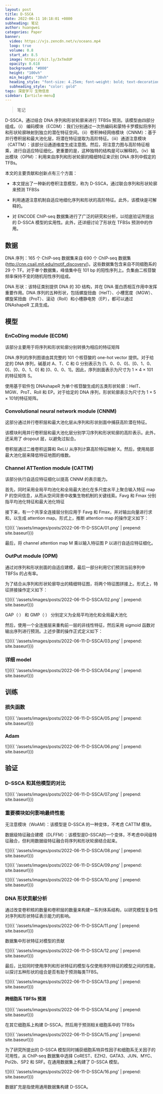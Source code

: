```yaml
---
layout: post
title: D-SSCA
date: 2022-06-11 10:18:01 +0800
subheading: 笔记
author: huangwei
categories: Paper
banner:
  video: https://vjs.zencdn.net/v/oceans.mp4
  loop: true
  volume: 0.8
  start_at: 8.5
  image: https://bit.ly/3xTmdUP
  opacity: 0.618
  background: "#000"
  height: "100vh"
  min_height: "38vh"
  heading_style: "font-size: 4.25em; font-weight: bold; text-decoration: underline"
  subheading_style: "color: gold"
tags: 深度学习 生物信息
sidebar: [article-menu]
---
```


> 笔记

D-SSCA，通过结合 DNA 序列和形状轮廓来进行 TFBSs 预测。该模型由四部分组成。（i） 编码模块（ECDM）：我们分别通过一次热编码和蒙特卡罗模拟将序列和形状轮廓映射到独立的潜在特征空间。（ii）卷积神经网络模块（CNNM）：基于并行卷积层和最大池化层，将潜在特征提取为高阶特征。（iii）通道注意模块（CATTM）：该部分沿通道维度生成注意图。然后，将注意力图与高阶特征相乘，进行自适应特征细化。更重要的是，这种独特的结构是可以解释的。（iv）输出模块（OPM）：利用来自序列和形状轮廓的精细特征来识别 DNA 序列中假定的 TFBs。 

本文的主要贡献和创新点有三个方面：

+ 本文提出了一种新的卷积注意模型，称为 D-SSCA，通过联合序列和形状轮廓来预测 TFBSs

+ 利用通道注意机制自适应地细化序列和形状的高阶特征。此外，该模块是可解释的。

+ 对 ENCODE ChIP-seq 数据集进行了广泛的研究和分析，以彻底验证所提出的 D-SSCA 模型的实用性。此外，还详细讨论了形状在 TFBSs 预测中的作用。 

## 数据

DNA 序列：165 个 ChIP-seq 数据集来自 690 个 ChIP-seq 数据集 (http://cnn.csail.mit.edu/motif_discovery/)。这些数据集包含来自不同细胞系的 29 个 TF。对于单个数据集，峰值集中在 101 bp 的阳性序列上。负集由二核苷酸频率保持不变的随机阳性序列组成。

DNA 形状：该特征类别提供 DNA 的 3D 结构，并在 DNA 蛋白质相互作用中发挥重要作用。DNA 序列的五种形状，包括螺旋扭曲（HelT）、小槽宽度（MGW）、螺旋桨扭曲（ProT）、滚动（Roll）和小槽静电势（EP），都可以通过 DNAshapeR 工具生成。

## 模型

### EnCoDing module (ECDM)

该部分主要用于将序列和形状轮廓分别转换为相应的特征矩阵 

DNA 序列的序列图谱由其完整的 101 个核苷酸的 one-hot vector 提供。对于给定的 DNA 序列，碱基对 A、T、C 和 G 分别表示为 [1、0、0、0]、[0、1、0、0]、[0、0、1、0] 和 [0、0、0、1]。因此，序列剖面表示为尺寸为 1 × 4 × 101 的特征矩阵 S。

使用基于软件包 DNAshapeR 为单个核苷酸生成的五类形状轮廓：HelT、MGW、ProT、Roll 和 EP。对于给定的 DNA 序列，形状轮廓表示为尺寸为 1 × 5 × 101的特征矩阵。

### Convolutional neural network module (CNNM)

这部分通过并行卷积层和最大池化层从序列和形状剖面中捕获高阶潜在特征。

该模块利用并行卷积层和最大池化层分别学习序列和形状轮廓的高阶表示。此外，还采用了 dropout 层，以避免过拟合。 

卷积层通过二维卷积运算和 ReLU 从序列计算高阶特征映射 X。然后，使用局部最大池化层来降低特征地图的维数。

### Channel ATTention module (CATTM)

该部分执行自适应特征细化以提高 CNNM 的表示能力。

首先，同时采用全局平均池化和全局最大池化在多尺度水平上聚合输入特征 map P 的空间信息，从而从空间背景中收集生物机制的关键线索。Favg 和 Fmax 分别指平均池化特征和最大池化特征 

接下来，有一个共享全连接层分别应用于 Favg 和 Fmax，并对输出向量进行求和，以生成 attention map。形式上，推断 attention map 的操作定义如下： 

![]({{ '/assets/images/posts/2022-06-11-D-SSCA/01.png' | prepend: site.baseurl}})

最后，将 channel attention map M 乘以输入特征图 P 以进行自适应特征细化。

### OutPut module (OPM)

通过对序列和形状剖面的自适应建模，最后一部分利用它们预测当前序列中 TBFSs 的占有率。 

为了结合从序列和形状轮廓导出的精细特征图，将两个特征图拼接上。形式上，特征拼接操作定义如下：

![]({{ '/assets/images/posts/2022-06-11-D-SSCA/02.png' | prepend: site.baseurl}})

GAP（·） 和 GMP（·） 分别定义为全局平均池化和全局最大池化

然后，使用一个全连接层来重构前一层的非线性特征，然后采用 sigmoid 函数对输出序列进行预测。上述步骤的操作正式定义如下： 

![]({{ '/assets/images/posts/2022-06-11-D-SSCA/03.png' | prepend: site.baseurl}})

### 详细 model

![]({{ '/assets/images/posts/2022-06-11-D-SSCA/04.png' | prepend: site.baseurl}})

## 训练

### 损失函数

![]({{ '/assets/images/posts/2022-06-11-D-SSCA/05.png' | prepend: site.baseurl}})

### Adam

![]({{ '/assets/images/posts/2022-06-11-D-SSCA/06.png' | prepend: site.baseurl}})

## 验证

### D-SSCA 和其他模型的对比

![]({{ '/assets/images/posts/2022-06-11-D-SSCA/07.png' | prepend: site.baseurl}})

### 重要模块如何影响最终性能

无注意模块（WoAM）：该模型是 D-SSCA 的一种变体，不考虑 CATTM 模块。

数据级特征融合建模（DLFFM）：该模型是D-SSCA的一个变体，不考虑中间级特征融合，但利用数据级特征融合将序列和形状轮廓结合起来。

![]({{ '/assets/images/posts/2022-06-11-D-SSCA/08.png' | prepend: site.baseurl}})

![]({{ '/assets/images/posts/2022-06-11-D-SSCA/09.png' | prepend: site.baseurl}})

![]({{ '/assets/images/posts/2022-06-11-D-SSCA/10.png' | prepend: site.baseurl}})

### DNA 形状贡献分析

通过改变卷积核的数量和卷积层的数量来构建一系列体系结构，以研究模型复杂性对序列和形状特征表示能力的影响。

![]({{ '/assets/images/posts/2022-06-11-D-SSCA/11.png' | prepend: site.baseurl}})

数据集中形状特征对模型的贡献

![]({{ '/assets/images/posts/2022-06-11-D-SSCA/12.png' | prepend: site.baseurl}})

最后，比较同时使用序列和形状特征的模型与仅使用序列特征的模型之间的性能，以探讨五种形状的组合是否有助于预测每类TFBS。

![]({{ '/assets/images/posts/2022-06-11-D-SSCA/13.png' | prepend: site.baseurl}})

#### 跨细胞系 TBFSs 预测 

![]({{ '/assets/images/posts/2022-06-11-D-SSCA/14.png' | prepend: site.baseurl}})

在其它细胞系上构建 D-SSCA，然后用于预测相关细胞系中的 TFBSs 

![]({{ '/assets/images/posts/2022-06-11-D-SSCA/15.png' | prepend: site.baseurl}})

为了研究所提出的 D-SSCA 模型同时捕获细胞系特异性因子和细胞系无关因子的可用性，从 ChIP-seq 数据集中选择 CoREST、EZH2、GATA3、JUN、MYC、Pol2b、SP2 和 SRF。在通用数据集上构建了 D-SSCA 模型。

![]({{ '/assets/images/posts/2022-06-11-D-SSCA/16.png' | prepend: site.baseurl}})

数据扩充是指使用通用数据集构建 D-SSCA。 


